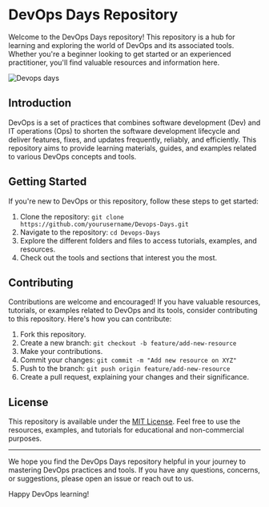 # DevOps Days Repository

Welcome to the DevOps Days repository! This repository is a hub for learning and exploring the world of DevOps and its associated tools. Whether you're a beginner looking to get started or an experienced practitioner, you'll find valuable resources and information here.

![Devops days](https://github.com/Ashish-khanagwal/Devops-Days/assets/75534912/cc422157-8cb8-457e-a4b0-23ab8521a5c2)

## Introduction

DevOps is a set of practices that combines software development (Dev) and IT operations (Ops) to shorten the software development lifecycle and deliver features, fixes, and updates frequently, reliably, and efficiently. This repository aims to provide learning materials, guides, and examples related to various DevOps concepts and tools.

## Getting Started

If you're new to DevOps or this repository, follow these steps to get started:

1. Clone the repository: `git clone https://github.com/yourusername/Devops-Days.git`
2. Navigate to the repository: `cd Devops-Days`
3. Explore the different folders and files to access tutorials, examples, and resources.
4. Check out the tools and sections that interest you the most.

## Contributing

Contributions are welcome and encouraged! If you have valuable resources, tutorials, or examples related to DevOps and its tools, consider contributing to this repository. Here's how you can contribute:

1. Fork this repository.
2. Create a new branch: `git checkout -b feature/add-new-resource`
3. Make your contributions.
4. Commit your changes: `git commit -m "Add new resource on XYZ"`
5. Push to the branch: `git push origin feature/add-new-resource`
6. Create a pull request, explaining your changes and their significance.

## License

This repository is available under the [MIT License](LICENSE). Feel free to use the resources, examples, and tutorials for educational and non-commercial purposes.

---

We hope you find the DevOps Days repository helpful in your journey to mastering DevOps practices and tools. If you have any questions, concerns, or suggestions, please open an issue or reach out to us.

Happy DevOps learning!
